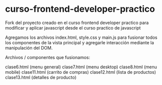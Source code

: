 # curso-frontend-developer-practico
Fork del proyecto creado en el curso frontend developer practico para modificar y aplicar javascript desde el curso practico de javascript

Agregamos los archivos index.html, style.css y main.js para fusionar todos los componentes de la vista principal y agregarle interacción mediante la manipulación del DOM.

Archivos / componentes que fusionamos:

clase6.html (menu general)
clase7.html (menu desktop)
clase8.html (menu mobile)
clase11.html (carrito de compras)
clase12.html (lista de productos)
clase13.html (detalles de producto)
